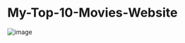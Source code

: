 # My-Top-10-Movies-Website


![image](https://img-b.udemycdn.com/redactor/raw/2020-10-06_11-25-09-f5178d077e01e576671fc418a7d32880.gif)
